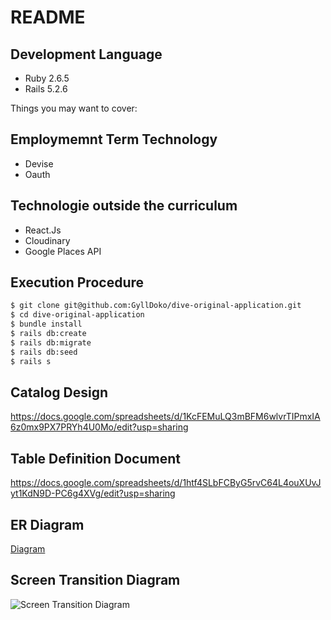 # README

## Development Language

- Ruby 2.6.5
- Rails 5.2.6

Things you may want to cover:

## Employmemnt Term Technology

- Devise
- Oauth

## Technologie outside the curriculum

- React.Js
- Cloudinary
- Google Places API

## Execution Procedure

```bash
$ git clone git@github.com:GyllDoko/dive-original-application.git
$ cd dive-original-application
$ bundle install
$ rails db:create
$ rails db:migrate
$ rails db:seed
$ rails s
```

## Catalog Design

https://docs.google.com/spreadsheets/d/1KcFEMuLQ3mBFM6wlvrTIPmxIA6z0mx9PX7PRYh4U0Mo/edit?usp=sharing

## Table Definition Document

https://docs.google.com/spreadsheets/d/1htf4SLbFCByG5rvC64L4ouXUvJyt1KdN9D-PC6g4XVg/edit?usp=sharing

## ER Diagram

[Diagram](https://cacoo.com/diagrams/2QtVCTL1o6D0jmjV-C2DF1.png)

## Screen Transition Diagram

![ Screen Transition Diagram](https://cacoo.com/diagrams/2QtVCTL1o6D0jmjV-072C6.png)
